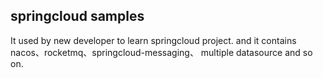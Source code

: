 ## springcloud samples

It used by new developer to learn springcloud project. and it contains nacos、rocketmq、springcloud-messaging、 multiple datasource and so on.
